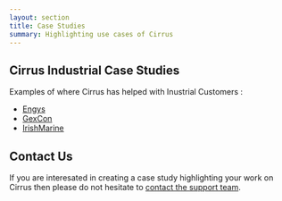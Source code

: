```yaml
---
layout: section
title: Case Studies
summary: Highlighting use cases of Cirrus
---
```


## Cirrus Industrial Case Studies

Examples of where Cirrus has helped with Inustrial Customers :

* [Engys](engys.html)
* [GexCon](gexcon.html)
* [IrishMarine](irishmarine.html)



## Contact Us

If you are interesated in creating a case study highlighting your work on Cirrus then please do not hesitate to
[contact the support team](../support/).

